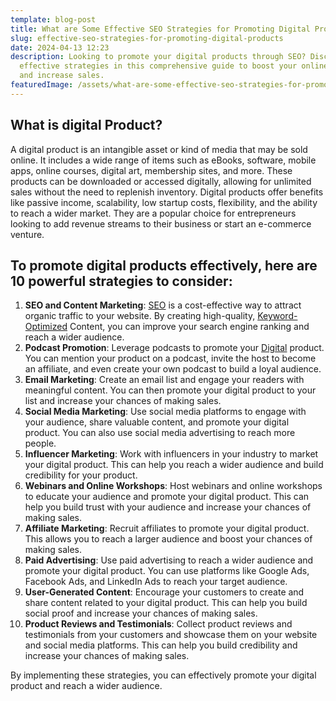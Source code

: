 ```yaml
---
template: blog-post
title: What are Some Effective SEO Strategies for Promoting Digital Products
slug: effective-seo-strategies-for-promoting-digital-products
date: 2024-04-13 12:23
description: Looking to promote your digital products through SEO? Discover
  effective strategies in this comprehensive guide to boost your online presence
  and increase sales.
featuredImage: /assets/what-are-some-effective-seo-strategies-for-promoting-digital-products.png
---
```

## What is digital Product?

A digital product is an intangible asset or kind of media that may be sold online. It includes a wide range of items such as eBooks, software, mobile apps, online courses, digital art, membership sites, and more. These products can be downloaded or accessed digitally, allowing for unlimited sales without the need to replenish inventory. Digital products offer benefits like passive income, scalability, low startup costs, flexibility, and the ability to reach a wider market. They are a popular choice for entrepreneurs looking to add revenue streams to their business or start an e-commerce venture. 

## To promote digital products effectively, here are 10 powerful strategies to consider:

1. **SEO and Content Marketing**: [SEO](https://digitaldhyanaa.blogspot.com/2024/04/how-can-local-seo-help-businesses.html) is a cost-effective way to attract organic traffic to your website. By creating high-quality, [Keyword-Optimized](https://blogs.digitaldhyanaa.com/importance-of-keyword-research-in-seo) Content, you can improve your search engine ranking and reach a wider audience.
2. **Podcast Promotion**: Leverage podcasts to promote your [Digital](https://digitaldhyanaa.blogspot.com/2024/03/how-to-choose-right-digital-marketing.html) product. You can mention your product on a podcast, invite the host to become an affiliate, and even create your own podcast to build a loyal audience.
3. **Email Marketing**: Create an email list and engage your readers with meaningful content. You can then promote your digital product to your list and increase your chances of making sales.
4. **Social Media Marketing**: Use social media platforms to engage with your audience, share valuable content, and promote your digital product. You can also use social media advertising to reach more people.
5. **Influencer Marketing**: Work with influencers in your industry to market your digital product. This can help you reach a wider audience and build credibility for your product.
6. **Webinars and Online Workshops**: Host webinars and online workshops to educate your audience and promote your digital product. This can help you build trust with your audience and increase your chances of making sales.
7. **Affiliate Marketing**: Recruit affiliates to promote your digital product. This allows you to reach a larger audience and boost your chances of making sales.
8. **Paid Advertising**: Use paid advertising to reach a wider audience and promote your digital product. You can use platforms like Google Ads, Facebook Ads, and LinkedIn Ads to reach your target audience.
9. **User-Generated Content**: Encourage your customers to create and share content related to your digital product. This can help you build social proof and increase your chances of making sales.
10. **Product Reviews and Testimonials**: Collect product reviews and testimonials from your customers and showcase them on your website and social media platforms. This can help you build credibility and increase your chances of making sales.

By implementing these strategies, you can effectively promote your digital product and reach a wider audience.